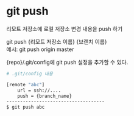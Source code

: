 # git push

리모트 저장소에 로컬 저장소 변경 내용을 push 하기

git push {리모트 저장소 이름} {브랜치 이름}  
예시: git push origin master



{repo}/.git/config에 git push 설정을 추가할 수 있다.

```bash
# .git/config 내용

[remote "abc"]
	url = ssh://....
	push = {branch_name}
------------------------------------	
$ git push abc
```



